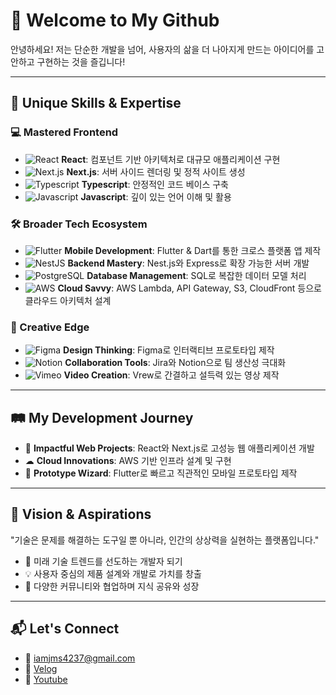 # 🚀 Welcome to My Github
안녕하세요! 저는 단순한 개발을 넘어, 사용자의 삶을 더 나아지게 만드는 아이디어를 고안하고 구현하는 것을 즐깁니다!

---

## 🌟 Unique Skills & Expertise

### 💻 Mastered Frontend
- ![React](https://cdn.simpleicons.org/react/61DAFB) **React**: 컴포넌트 기반 아키텍처로 대규모 애플리케이션 구현
- ![Next.js](https://cdn.simpleicons.org/nextdotjs/000000) **Next.js**: 서버 사이드 렌더링 및 정적 사이트 생성
- ![Typescript](https://cdn.simpleicons.org/typescript/3178C6) **Typescript**: 안정적인 코드 베이스 구축
- ![Javascript](https://cdn.simpleicons.org/javascript/F7DF1E) **Javascript**: 깊이 있는 언어 이해 및 활용

### 🛠️ Broader Tech Ecosystem
- ![Flutter](https://cdn.simpleicons.org/flutter/02569B) **Mobile Development**: Flutter & Dart를 통한 크로스 플랫폼 앱 제작
- ![NestJS](https://cdn.simpleicons.org/nestjs/E0234E) **Backend Mastery**: Nest.js와 Express로 확장 가능한 서버 개발
- ![PostgreSQL](https://cdn.simpleicons.org/postgresql/4169E1) **Database Management**: SQL로 복잡한 데이터 모델 처리
- ![AWS](https://cdn.simpleicons.org/amazons3/569A31) **Cloud Savvy**: AWS Lambda, API Gateway, S3, CloudFront 등으로 클라우드 아키텍처 설계

### 🎨 Creative Edge
- ![Figma](https://cdn.simpleicons.org/figma/F24E1E) **Design Thinking**: Figma로 인터랙티브 프로토타입 제작
- ![Notion](https://cdn.simpleicons.org/notion/000000) **Collaboration Tools**: Jira와 Notion으로 팀 생산성 극대화
- ![Vimeo](https://cdn.simpleicons.org/vimeo/1AB7EA) **Video Creation**: Vrew로 간결하고 설득력 있는 영상 제작

---

## 🛤️ My Development Journey
- 🌟 **Impactful Web Projects**: React와 Next.js로 고성능 웹 애플리케이션 개발
- ☁ **Cloud Innovations**: AWS 기반 인프라 설계 및 구현
- 📱 **Prototype Wizard**: Flutter로 빠르고 직관적인 모바일 프로토타입 제작

---

## 🌌 Vision & Aspirations
"기술은 문제를 해결하는 도구일 뿐 아니라, 인간의 상상력을 실현하는 플랫폼입니다."
- 🚀 미래 기술 트렌드를 선도하는 개발자 되기
- 💡 사용자 중심의 제품 설계와 개발로 가치를 창출
- 🤝 다양한 커뮤니티와 협업하며 지식 공유와 성장

---

## 📬 Let's Connect
- 📧 [iamjms4237@gmail.com](mailto:iamjms4237@gmail.com)
- 📝 [Velog](https://velog.io/@jimycoidng)
- 🎥 [Youtube](https://www.youtube.com/@개발자일지도)
